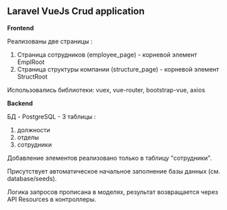 ## Laravel VueJs Crud application

**Frontend**

Реализованы две страницы : 
1) Страница сотрудников (employee_page) - корневой элемент EmplRoot
2) Страница структуры компании (structure_page) - корневой элемент StructRoot

Использовались библиотеки: vuex, vue-router, bootstrap-vue, axios

**Backend**

БД  - PostgreSQL - 3 таблицы : 
1) должности
2) отделы
3) сотрудники

Добавление элементов реализовано только в таблицу "сотрудники".

Присутствует автоматическое начальное заполнение базы данных (см. database/seeds).

Логика запросов прописана в моделях, результат возвращается через API Resources в контроллеры.

